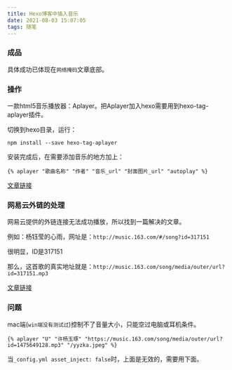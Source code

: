 ```yaml
---
title: Hexo博客中插入音乐
date: 2021-08-03 15:07:05
tags: 随笔
---
```


### 成品

具体成功已体现在`网络掩码`文章底部。

### 操作

一款html5音乐播放器：Aplayer。把Aplayer加入hexo需要用到hexo-tag-aplayer插件。

切换到hexo目录，运行：
```
npm install --save hexo-tag-aplayer
```

安装完成后，在需要添加音乐的地方加上：
```
{% aplayer "歌曲名称" "作者" "音乐_url" "封面图片_url" "autoplay" %}
```

[文章链接](https://www.jianshu.com/p/6e41e3191963)

### 网易云外链的处理

网易云提供的外链连接无法成功播放，所以找到一篇解决的文章。

例如：杨钰莹的心雨，网址是：`http://music.163.com/#/song?id=317151`

很明显，ID是317151

那么，这首歌的真实地址就是：`http://music.163.com/song/media/outer/url?id=317151.mp3`

[文章链接](https://www.cnblogs.com/MirageFox/p/7995929.html)

### 问题

mac端(`win端没有测试过`)控制不了音量大小，只能空过电脑或耳机条件。

```
{% aplayer "U" "许杨玉琢" "https://music.163.com/song/media/outer/url?id=1475649128.mp3" "/yyzka.jpeg" %}
```

当`_config.yml asset_inject: false`时，上面是无效的，需要用下面。

<div class="aplayer no-destroy" data-id="1846489859" data-server="netease" data-type="song"  data-autoplay="false" data-lrcType="-1"> </div>



